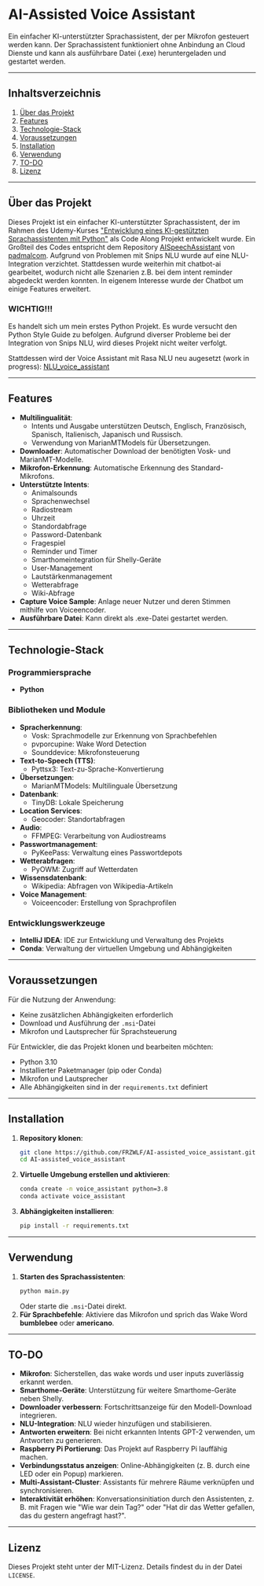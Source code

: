 # AI-Assisted Voice Assistant

Ein einfacher KI-unterstützter Sprachassistent, der per Mikrofon gesteuert werden kann. Der Sprachassistent funktioniert ohne Anbindung an Cloud Dienste und kann als ausführbare Datei (.exe) heruntergeladen und gestartet werden.

---

## Inhaltsverzeichnis
1. [Über das Projekt](#%C3%BCber-das-projekt)
2. [Features](#features)
3. [Technologie-Stack](#technologie-stack)
4. [Voraussetzungen](#voraussetzungen)
5. [Installation](#installation)
6. [Verwendung](#verwendung)
7. [TO-DO](#zuk%C3%BCnftige-pl%C3%A4ne)
8. [Lizenz](#lizenz)

---

## Über das Projekt
Dieses Projekt ist ein einfacher KI-unterstützter Sprachassistent, der im Rahmen des Udemy-Kurses ["Entwicklung eines KI-gestützten Sprachassistenten mit Python"](https://www.udemy.com/course/ki-sprachassistent/) als Code Along Projekt entwickelt wurde. Ein Großteil des Codes entspricht dem Repository [AISpeechAssistant](https://github.com/padmalcom/AISpeechAssistant) von [padmalcom](https://github.com/padmalcom). Aufgrund von Problemen mit Snips NLU wurde auf eine NLU-Integration verzichtet. Stattdessen wurde weiterhin mit chatbot-ai gearbeitet, wodurch nicht alle Szenarien z.B. bei dem intent reminder abgedeckt werden konnten. In eigenem Interesse wurde der Chatbot um einige Features erweitert. 

### WICHTIG!!! 

Es handelt sich um mein erstes Python Projekt. Es wurde versucht den Python Style Guide zu befolgen. Aufgrund diverser Probleme bei der Integration von Snips NLU, wird dieses Projekt nicht weiter verfolgt. 

Stattdessen wird der Voice Assistant mit Rasa NLU neu augesetzt (work in progress): [NLU_voice_assistant](https://github.com/FRZWLF/NLU_voice_assistant)

---

## Features
- **Multilingualität**:
  - Intents und Ausgabe unterstützen Deutsch, Englisch, Französisch, Spanisch, Italienisch, Japanisch und Russisch.
  - Verwendung von MarianMTModels für Übersetzungen.
- **Downloader**: Automatischer Download der benötigten Vosk- und MarianMT-Modelle.
- **Mikrofon-Erkennung**: Automatische Erkennung des Standard-Mikrofons.
- **Unterstützte Intents**:
  - Animalsounds
  - Sprachenwechsel
  - Radiostream
  - Uhrzeit
  - Standordabfrage
  - Password-Datenbank
  - Fragespiel
  - Reminder und Timer
  - Smarthomeintegration für Shelly-Geräte
  - User-Management
  - Lautstärkenmanagement
  - Wetterabfrage
  - Wiki-Abfrage
- **Capture Voice Sample**: Anlage neuer Nutzer und deren Stimmen mithilfe von Voiceencoder.
- **Ausführbare Datei**: Kann direkt als .exe-Datei gestartet werden.

---

## Technologie-Stack
### Programmiersprache
- **Python**
### Bibliotheken und Module
- **Spracherkennung**:
  - Vosk: Sprachmodelle zur Erkennung von Sprachbefehlen
  - pvporcupine: Wake Word Detection
  - Sounddevice: Mikrofonsteuerung
- **Text-to-Speech (TTS)**:
  - Pyttsx3: Text-zu-Sprache-Konvertierung
- **Übersetzungen**:
  - MarianMTModels: Multilinguale Übersetzung
- **Datenbank**:
  - TinyDB: Lokale Speicherung
- **Location Services**:
  - Geocoder: Standortabfragen
- **Audio**:
  - FFMPEG: Verarbeitung von Audiostreams
- **Passwortmanagement**:
  - PyKeePass: Verwaltung eines Passwortdepots
- **Wetterabfragen**:
  - PyOWM: Zugriff auf Wetterdaten
- **Wissensdatenbank**:
  - Wikipedia: Abfragen von Wikipedia-Artikeln
- **Voice Management**:
  - Voiceencoder: Erstellung von Sprachprofilen

### Entwicklungswerkzeuge
- **IntelliJ IDEA**: IDE zur Entwicklung und Verwaltung des Projekts
- **Conda**: Verwaltung der virtuellen Umgebung und Abhängigkeiten

---

## Voraussetzungen
Für die Nutzung der Anwendung:
- Keine zusätzlichen Abhängigkeiten erforderlich
- Download und Ausführung der `.msi`-Datei
- Mikrofon und Lautsprecher für Sprachsteuerung

Für Entwickler, die das Projekt klonen und bearbeiten möchten:
- Python 3.10
- Installierter Paketmanager (pip oder Conda)
- Mikrofon und Lautsprecher
- Alle Abhängigkeiten sind in der `requirements.txt` definiert

---

## Installation
1. **Repository klonen**:
   ```bash
   git clone https://github.com/FRZWLF/AI-assisted_voice_assistant.git
   cd AI-assisted_voice_assistant
   ```
2. **Virtuelle Umgebung erstellen und aktivieren**:
   ```bash
   conda create -n voice_assistant python=3.8
   conda activate voice_assistant
   ```
3. **Abhängigkeiten installieren**:
   ```bash
   pip install -r requirements.txt
   ```

---

## Verwendung
1. **Starten des Sprachassistenten**:
   ```bash
   python main.py
   ```
   Oder starte die `.msi`-Datei direkt.
2. **Für Sprachbefehle**: Aktiviere das Mikrofon und sprich das Wake Word **bumblebee** oder **americano**.

---

## TO-DO
- **Mikrofon**: Sicherstellen, das wake words und user inputs zuverlässig erkannt werden.
- **Smarthome-Geräte**: Unterstützung für weitere Smarthome-Geräte neben Shelly.
- **Downloader verbessern**: Fortschrittsanzeige für den Modell-Download integrieren.
- **NLU-Integration**: NLU wieder hinzufügen und stabilisieren.
- **Antworten erweitern**: Bei nicht erkannten Intents GPT-2 verwenden, um Antworten zu generieren.
- **Raspberry Pi Portierung**: Das Projekt auf Raspberry Pi lauffähig machen.
- **Verbindungsstatus anzeigen**: Online-Abhängigkeiten (z. B. durch eine LED oder ein Popup) markieren.
- **Multi-Assistant-Cluster**: Assistants für mehrere Räume verknüpfen und synchronisieren.
- **Interaktivität erhöhen**: Konversationsinitiation durch den Assistenten, z. B. mit Fragen wie "Wie war dein Tag?" oder "Hat dir das Wetter gefallen, das du gestern angefragt hast?".

---

## Lizenz
Dieses Projekt steht unter der MIT-Lizenz. Details findest du in der Datei `LICENSE`.

